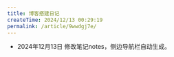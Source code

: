 ```yaml
---
title: 博客搭建日记
createTime: 2024/12/13 00:29:19
permalink: /article/9wwdgj7e/
---
```

- 2024年12月13日 修改笔记notes，侧边导航栏自动生成。